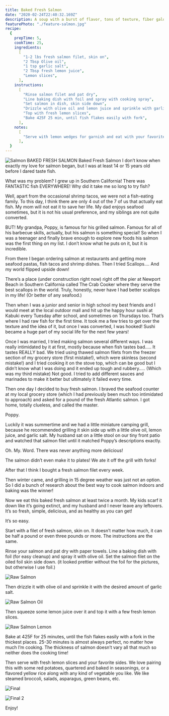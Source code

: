 ```yaml
---
title: Baked Fresh Salmon
date: "2020-02-24T22:40:32.169Z"
description: A soup with a burst of flavor, tons of texture, fiber galore, and so much nutrition!
featurePhoto: "./feature-salmon.jpg"
recipe:
  {
    prepTime: 5,
    cookTime: 25,
    ingredients:
      [
        "1-2 lbs fresh salmon filet, skin on",
        "2 Tbsp Olive oil",
        "1 tsp garlic salt",
        "2 Tbsp fresh lemon juice",
        "Lemon slices",
      ],
    instructions:
      [
        "Rinse salmon filet and pat dry",
        "Line baking dish with foil and spray with cooking spray",
        "Set salmon in dish, skin side down",
        "Drizzle with olive oil and lemon juice and sprinkle with garlic salt",
        "Top with fresh lemon slices",
        "Bake 425F 25 min, until fish flakes easily with fork",
      ],
    notes:
      [
        "Serve with lemon wedges for garnish and eat with your favorite healthy sides! This recipe is foolproof and unbeatable!",
      ],
  }
---
```


![Salmon](./feature-salmon.jpg)
BAKED FRESH SALMON
Baked Fresh Salmon
I don’t know when exactly my love for salmon began, but I was at least 14 or 15 years old before I dared taste fish.

What was my problem? I grew up in Southern California! There was FANTASTIC fish EVERYWHERE! Why did it take me so long to try fish?

Well, apart from the occasional shrimp tacos, we were not a fish-eating family. To this day, I think there are only 4 out of the 7 of us that actually eat fish. My mom will not eat it to save her life. My dad enjoys seafood sometimes, but it is not his usual preference, and my siblings are not quite converted.

BUT! My grandpa, Poppy, is famous for his grilled salmon. Famous for all of his barbecue skills, actually, but his salmon is something special! So when I was a teenager and finally brave enough to explore new foods his salmon was the first thing on my list. I don’t know what he puts on it, but it is incredible.

From there I began ordering salmon at restaurants and getting more seafood pastas, fish tacos and shrimp dishes. Then I tried Scallops…. And my world flipped upside down!

There’s a place (under construction right now) right off the pier at Newport Beach in Southern California called The Crab Cooker where they serve the best scallops in the world. Truly, honestly, never have I had better scallops in my life! (Or better of any seafood.)

Then when I was a junior and senior in high school my best friends and I would meet at the local outdoor mall and hit up the happy hour sushi at Kabuki every Tuesday after school, and sometimes on Thursdays too. That’s where I had raw fish for the first time. It took me a few tries to get over the texture and the idea of it, but once I was converted, I was hooked! Sushi became a huge part of my social life for the next few years!

Once I was married, I tried making salmon several different ways. I was really intimidated by it at first, mostly because when fish tastes bad….. It tastes REALLY bad. We tried using thawed salmon filets from the freezer section of my grocery store (first mistake!), which were skinless (second mistake!) and I tried cooking it on the stove top, which can be good but I didn’t know what I was doing and it ended up tough and rubbery….. (Which was my third mistake) Not good. I tried to add different sauces and marinades to make it better but ultimately it failed every time.

Then one day I decided to buy fresh salmon. I braved the seafood counter at my local grocery store (which I had previously been much too intimidated to approach) and asked for a pound of the fresh Atlantic salmon. I got home, totally clueless, and called the master.

Poppy.

Luckily it was summertime and we had a little miniature camping grill, because he recommended grilling it skin side up with a little olive oil, lemon juice, and garlic salt. My husband sat on a little stool on our tiny front patio and watched that salmon filet until it matched Poppy’s descriptions exactly.

Oh. My. Word. There was never anything more delicious!

The salmon didn’t even make it to plates! We ate it off the grill with forks!

After that I think I bought a fresh salmon filet every week.

Then winter came, and grilling in 15 degree weather was just not an option. So I did a bunch of research about the best way to cook salmon indoors and baking was the winner!

Now we eat this baked fresh salmon at least twice a month. My kids scarf it down like it’s going extinct, and my husband and I never leave any leftovers. It’s so fresh, simple, delicious, and as healthy as you can get!

It’s so easy.

Start with a filet of fresh salmon, skin on. It doesn’t matter how much, it can be half a pound or even three pounds or more. The instructions are the same.

Rinse your salmon and pat dry with paper towels. Line a baking dish with foil (for easy cleanup) and spray it with olive oil. Set the salmon filet on the oiled foil skin side down. (it looked prettier without the foil for the pictures, but otherwise I use foil.)

![Raw Salmon](./raw-salmon.jpg)

Then drizzle it with olive oil and sprinkle it with the desired amount of garlic salt.

![Raw Salmon Oil](./raw-salmon-oil.jpg)

Then squeeze some lemon juice over it and top it with a few fresh lemon slices.

![Raw Salmon Lemon](./raw-salmon-lemon.jpg)

Bake at 425F for 25 minutes, until the fish flakes easily with a fork in the thickest places. 25-30 minutes is almost always perfect, no matter how much I’m cooking. The thickness of salmon doesn’t vary all that much so neither does the cooking time!

Then serve with fresh lemon slices and your favorite sides. We love pairing this with some red potatoes, quartered and baked in seasonings, or a flavored yellow rice along with any kind of vegetable you like. We like steamed broccoli, salads, asparagus, green beans, etc.

![Final](./final.jpg)

![Final 2](./final-2.jpg)

Enjoy!
